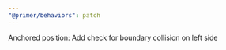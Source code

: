 ```yaml
---
"@primer/behaviors": patch
---
```


Anchored position: Add check for boundary collision on left side
